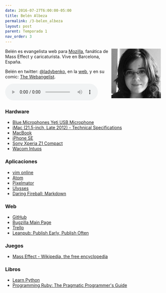 ```yaml
---
date: 2016-07-27T6:00:00-05:00  
title: Belén Albeza
permalink: /3-belen_albeza
layout: post
parent: Temporada 1
nav_order: 3
---
```


<img style="float: right;" src="/assets/img/Belen.png">


Belén es evangelista web para [Mozilla](https://www.mozilla.org/en-US/), fanática de Mass Effect y  caricaturista. Vive en Barcelona, España.

Belén en twitter: [@ladybenko](https://twitter.com/ladybenko), en la [web](http://www.belenalbeza.com), y en su comic: [The Webangelist](http://webangelist.ladybenko.net/).

<audio width="300" height="48" controls="controls"><source src="http://colofonaudio.s3.amazonaws.com/ColofonAudio_3_Belen-Albeza.mp3" type="audio/mpeg"/>Descargar<a href="http://colofonaudio.s3.amazonaws.com/ColofonAudio_3_Belen-Albeza.mp3"></a>.</audio>

<!--more-->

### Hardware
* [Blue Microphones Yeti USB Microphone](https://www.amazon.com/Blue-Microphones-Yeti-USB-Microphone/dp/B002VA464S)
* [iMac (21.5-inch, Late 2012) - Technical Specifications](https://support.apple.com/kb/sp665?locale=en_US)
* [MacBook](http://www.apple.com/macbook/)
* [iPhone SE](http://www.apple.com/iphone-se/)
* [Sony Xperia Z1 Compact ](http://www.amazon.com/dp/B00HIW5WW4/?tag=rmateu-20)
* [Wacom Intuos](http://www.amazon.com/dp/B00EN27U9U/?tag=rmateu-20)

### Aplicaciones
* [vim online](http://www.vim.org/)
* [Atom](https://atom.io/)
* [Pixelmator](http://www.pixelmator.com/mac/)
* [Ulysses](http://www.ulyssesapp.com/)
* [Daring Fireball: Markdown](https://daringfireball.net/projects/markdown/)

### Web
* [GitHub](https://github.com/)
* [Bugzilla Main Page](https://bugzilla.mozilla.org/)
* [Trello](https://trello.com/)
* [Leanpub: Publish Early, Publish Often](https://leanpub.com/)

### Juegos
* [Mass Effect - Wikipedia, the free encyclopedia](https://en.wikipedia.org/wiki/Mass_Effect)

### Libros
* [Learn Python](http://learnpythonthehardway.org/)
* [Programming Ruby: The Pragmatic Programmer's Guide](http://ruby-doc.com/docs/ProgrammingRuby/)
